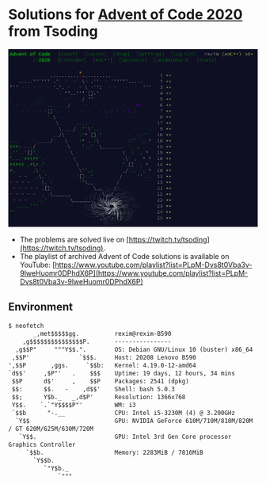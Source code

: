 # Solutions for [Advent of Code 2020](https://adventofcode.com/2020) from Tsoding

![thumbnail](./thumbnail.png)

- The problems are solved live on [https://twitch.tv/tsoding](https://twitch.tv/tsoding).
- The playlist of archived Advent of Code solutions is available on YouTube: [https://www.youtube.com/playlist?list=PLpM-Dvs8t0Vba3v-9lweHuomr0DPhdX6P](https://www.youtube.com/playlist?list=PLpM-Dvs8t0Vba3v-9lweHuomr0DPhdX6P)

## Environment

```console
$ neofetch
       _,met$$$$$gg.          rexim@rexim-B590
    ,g$$$$$$$$$$$$$$$P.       ----------------
  ,g$$P"     """Y$$.".        OS: Debian GNU/Linux 10 (buster) x86_64
 ,$$P'              `$$$.     Host: 20208 Lenovo B590
',$$P       ,ggs.     `$$b:   Kernel: 4.19.0-12-amd64
`d$$'     ,$P"'   .    $$$    Uptime: 19 days, 12 hours, 34 mins
 $$P      d$'     ,    $$P    Packages: 2541 (dpkg)
 $$:      $$.   -    ,d$$'    Shell: bash 5.0.3
 $$;      Y$b._   _,d$P'      Resolution: 1366x768
 Y$$.    `.`"Y$$$$P"'         WM: i3
 `$$b      "-.__              CPU: Intel i5-3230M (4) @ 3.200GHz
  `Y$$                        GPU: NVIDIA GeForce 610M/710M/810M/820M / GT 620M/625M/630M/720M
   `Y$$.                      GPU: Intel 3rd Gen Core processor Graphics Controller
     `$$b.                    Memory: 2283MiB / 7816MiB
       `Y$$b.
          `"Y$b._
              `"""
```
